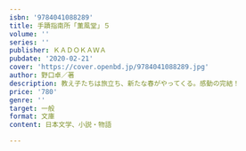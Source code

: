 ```yaml
---
isbn: '9784041088289'
title: 手蹟指南所「薫風堂」５
volume: ''
series: ''
publisher: ＫＡＤＯＫＡＷＡ
pubdate: '2020-02-21'
cover: 'https://cover.openbd.jp/9784041088289.jpg'
author: 野口卓／著
description: 教え子たちは旅立ち、新たな春がやってくる。感動の完結！
price: '780'
genre: ''
target: 一般
format: 文庫
content: 日本文学、小説・物語

---
```

